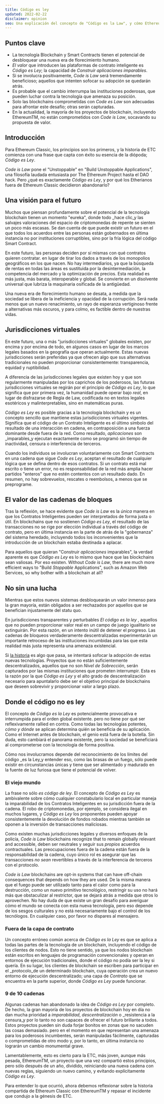 ```yaml
---
title: Código es ley
updated: 2022-02-22
disclaimer: opinion
seo: Una explicación del concepto de "Código es la Law", y cómo Ethereum Classic es uno de los pocos proyectos de blockchain que permiten que este brillante futuro se desarrolle.
---
```


## Puntos clave

- La tecnología Blockchain y Smart Contracts tienen el potencial de desbloquear una nueva era de florecimiento humano.
- _El valor_ que introducen las plataformas de contrato inteligente es _Código es Ley_; la capacidad de _Construir aplicaciones imparables_.
- Si se involucra positivamente, _Code is Law_ será tremendamente beneficioso; aquellos que intenten sofocar su adopción se quedarán atrás.
- Es probable que el cambio interrumpa las instituciones poderosas, que pueden luchar contra la tecnología que amenaza su posición.
- Solo las blockchains comprometidas con _Code es Law_ son adecuadas para afrontar este desafío; otras serán capturadas.
- En la actualidad, la mayoría de los proyectos de blockchain, incluyendo EthereumTM, no están comprometidos con _Code is Law_, socavando su propuesta de valor.

## Introducción

Para Ethereum Classic, los principios son los primeros, y la historia de ETC comienza con una frase que capta con éxito su esencia de la diópoda; _Código es Ley_.

_Code is Law_ pone el "Unstoppable" en "Build Unstoppable Applications", una filosofía laudada entusiasta por The Ethereum Project hasta el DAO hack. Pero ¿qué es exactamente _Código es Ley_, y por qué los Etherianos fuera de Ethereum Classic decidieron abandonarlo?

## Una visión para el futuro

Muchos que piensan profundamente sobre el potencial de la tecnología blockchain tienen un momento "eureka", donde todo _hace clic_y las salvajes valoraciones del espacio de criptomonedas de repente se sienten un poco más escasas. Se dan cuenta de que puede existir un futuro en el que todos los acuerdos entre las personas están gobernados en última instancia no por instituciones corruptibles, sino por la fría lógica del código Smart Contract.

En este futuro, las personas deciden por sí mismas con qué contratos quieren contratar. en lugar de tirar los dados a través de los monopolios geográficos en los que nacen. No hay intermediarios, ya que la búsqueda de rentas en todas las áreas es sustituida por la desintermediación, la competencia del mercado y la optimización de precios. Esta realidad es más justa, más barata, interoperable y global. Se convierte en un disolvente universal que lubriza la maquinaria osificada de la antigüedad.

Una nueva era de florecimiento humano se desata, a medida que la sociedad se libera de la ineficiencia y opacidad de la corrupción. Será nada menos que un nuevo renacimiento, un rayo de esperanza vertiginoso frente a alternativas más oscuros, y para colmo, es factible dentro de nuestras vidas.

## Jurisdicciones virtuales

En este futuro, una o más "jurisdicciones virtuales" globales existen, por encima y por encima de todo, en algunos casos en lugar de los marcos legales basados en la geografía que operan actualmente. Estas nuevas jurisdicciones serán preferidas ya que ofrecen algo que sus alternativas tradicionales no pueden proporcionar consistentemente: transparencia, equidad y ruptibilidad.

A diferencia de las jurisdicciones legales que existen hoy y que son regularmente manipuladas por los caprichos de los poderosos, las futuras jurisdicciones virtuales se regirán por el principio de _Código es Ley_, lo que significa que por primera vez, la humanidad puede operar bajo _real_, en lugar de disfrazarse de Regla de Law, codificada no en textos legales esotéricos y malinterpretables, sino en matemáticas puras.

_Código es Ley_ es posible gracias a la tecnología blockchain y es un concepto sencillo que mantiene estas jurisdicciones virtuales vigentes. Significa que el código de un Contrato Inteligente es el último símbolo del resultado de una interacción en cadena, en contraposición a una fuerza dominante desde fuera de la red. Como resultado, _aplicaciones_ son _imparables_y ejecutan exactamente como se programó sin tiempo de inactividad, censura o interferencia de terceros.

Cuando los individuos se involucran voluntariamente con Smart Contracts en una cadena que sigue _Code es Ley_, aceptan el resultado de cualquier lógica que se defina dentro de esos contratos. Si un contrato está mal escrito o tiene un error, no es responsabilidad de la red más amplia hacer partidos "enteros" que no estén contentos con un resultado dado. En resumen, no hay sobrevuelos, rescates o reembolsos, a menos que se preprograme.

## El valor de las cadenas de bloques

Tras la reflexión, se hace evidente que _Code is Law_ es la _única_ manera en que los Contratos Inteligentes pueden ser interpretados de forma justa o útil. En blockchains que no sostienen _Código es Ley_, el resultado de las transacciones no se rige por elección individual a través del código de contrato, pero en última instancia en la parte de atrás de la "gobernanza" del sistema heredado, incluyendo todos los inconvenientes que la introducción de un blockchain estaba destinada a aplacar.

Para aquellos que quieran "Construir _aplicaciones_ imparables", la verdad aparente es que _Código es Ley_ es lo mismo que hace que las blockchains sean valiosas. Por eso existen. Without _Code is Law_, there are much more efficient ways to "Build _Stoppable_ Applications", such as Amazon Web Services, so why bother with a blockchain at all?

## No sin una lucha

Mientras que estos nuevos sistemas desbloquearán un valor inmenso para la gran mayoría, están obligados a ser rechazados por aquellos que se benefician injustamente del statu quo.

En jurisdicciones transparentes y perturbables _El código es la ley_ , aquellos que no pueden proporcionar valor real en un campo de juego igualitario se extinguirán. Por esta razón, en un intento inútil de detener el progreso. Las cadenas de bloqueos verdaderamente descentralizadas experimentarán un importante retroceso de las instituciones incumbidas para las que esta realidad más justa representa una amenaza existencial.

Si [la historia](https://www.eff.org/wp/riaa-v-people-five-years-later) es algo que pasa, se intentará sofocar la adopción de estas nuevas tecnologías. Proyectos que no están suficientemente descentralizados, aquellos que no son _Nivel de Sobrección_, serán capturados por las mismas instituciones que prometen interrumpir. Esta es la razón por la que _Código es Ley_ y el alto grado de descentralización necesario para apuntalarlo debe ser el objetivo principal de blockchains que deseen sobrevivir y proporcionar valor a largo plazo.

## Donde el código no es ley

El concepto de _Código es la Ley_ es potencialmente provocativa e interrumpida para el orden global existente. pero no tiene por qué ser reflexivamente rallied en contra. Como todas las tecnologías potentes, _cómo y dónde_ se aplican determina quién se beneficia de su aplicación. Como el Internet antes de blockchain, el genio está fuera de la botella. Sin duda, esto cambiará el panorama existente, pero la sociedad se beneficiará al comprometerse con la tecnología de forma positiva.

Cómo nos involucramos depende del reconocimiento de los límites del código _es la Ley_y entender eso, como las brasas de un fuego, sólo puede existir en circunstancias únicas y tiene que ser alimentado y madurado en la fuente de luz furiosa que tiene el potencial de volver.

### El viejo mundo

La frase no sólo _es código de ley_. El concepto de _Código es Ley_ es ambivalente sobre cómo cualquier constabulario local en particular maneja la imparabilidad de los Contratos Inteligentes en su jurisdicción fuera de la cadena. El robo de criptomonedas, por ejemplo, se considera ilegal en muchos lugares, y _Código es Ley_ los proponentes pueden apoyar consistentemente la devolución de fondos robados mientras también se oponen a la inversión de transacciones maliciosas.

Como existen muchas jurisdicciones legales y diversos enfoques de la policía, *Code is Law* blockchains recognize that to remain globally relevant and accessible, deben ser neutrales y seguir sus *propios* acuerdos contractuales. Las preocupaciones fuera de la cadena están fuera de la responsabilidad de la cadena, cuyo único rol es asegurar que las transacciones _no sean_ revertibles a través de la interferencia de terceros con el protocolo.

_Code is Law_ blockchains are opt-in systems that can have off-chain consequences that depends on how they are used. De la misma manera que el fuego puede ser utilizado tanto para el calor como para la destrucción, como un nuevo primitivo tecnológico, restringir su uso no hará más que obstaculizar al restrictor, que se dejará atrás a medida que otros lo aprovechen. No hay duda de que existe un gran desafío para averiguar cómo el mundo se conecta con esta nueva tecnología, pero eso depende de los sesgos culturales y no está necesariamente bajo el control de los tecnólogos. En cualquier caso, por favor no dispares al mensajero.

### Fuera de la capa de contrato

Un concepto erróneo común acerca de _Código es la Ley_ es que se aplica a todas las partes de la tecnología de un blockchain, incluyendo el código de los clientes de nodos. Esto no tiene sentido, ya que los nodos blockchain están escritos en lenguajes de programación convencionales y operan en entornos de ejecución tradicionales, donde el código no podía ser la ley si quería. En su lugar, los clientes de blockchain se escriben para participar en el _protocolo_de un determinado blockchain, cuya operación crea un nuevo entorno de ejecución descentralizado; una capa de _Contrato_ que se encuentra en la parte superior, donde _Código es Ley_ puede funcionar.

### 9 de 10 cadenas

Algunas cadenas han abandonado la idea de _Código es Ley_ por completo. De hecho, la gran mayoría de los proyectos de blockchain hoy en día no dan mucha prioridad a _imparabilidad_, _descentralización_ o _resistencia a la censura_y por lo tanto no son capaces de ofrecer el futuro brillante a todos. Estos proyectos pueden sin duda forjar bonitos en zonas que no sacuden las cosas demasiado. pero en el momento en que representan una amenaza para los poderosos incumbentes, serán manipuladas fácilmente, capturadas o comprometidas de otro modo y, por lo tanto, en última instancia no lograrán un cambio monumental grave.

Lamentablemente, esto es cierto para la ETC, más joven, aunque más pesada, EthereumTM, un proyecto que una vez compartió estos principios, pero sólo después de un año, dividido, reiniciando una nueva cadena con nuevas reglas, siguiendo un nuevo camino, y evitando explícitamente _Código es Ley_.

Para entender lo que ocurrió, ahora debemos reflexionar sobre la historia compartida de Ethereum Classic con EthereumTM y repasar el incidente que condujo a la génesis de ETC.
